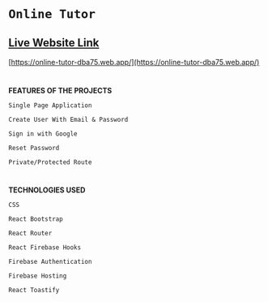 # `Online Tutor`
## [Live Website Link](https://online-tutor-dba75.web.app/)
[https://online-tutor-dba75.web.app/](https://online-tutor-dba75.web.app/)

#
**FEATURES OF THE PROJECTS**

`Single Page Application`

`Create User With Email & Password`

`Sign in with Google`

`Reset Password`

`Private/Protected Route`

#
**TECHNOLOGIES USED**

`CSS`

`React Bootstrap`

`React Router`

`React Firebase Hooks`

`Firebase Authentication`

`Firebase Hosting`

`React Toastify`